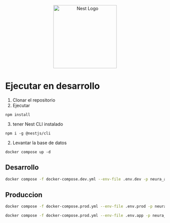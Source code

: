 <p align="center">
  <a href="http://nestjs.com/" target="blank"><img src="https://nestjs.com/img/logo-small.svg" width="200" alt="Nest Logo" /></a>
</p>


# Ejecutar en desarrollo

1. Clonar el repositorio
2. Ejecutar
```
npm install
```

3. tener Nest CLI instalado
```
npm i -g @nestjs/cli
```

2. Levantar la base de datos
```
docker compose up -d 
```

## Desarrollo

```bash
docker compose -f docker-compose.dev.yml --env-file .env.dev -p neura_api_dev up --build
```

## Produccion

```bash
docker compose -f docker-compose.prod.yml --env-file .env.prod -p neura_api_prod up -d --build

docker compose -f docker-compose.prod.yml --env-file .env.app -p neura_api_app up -d --build
```